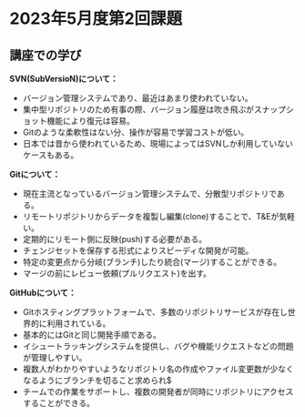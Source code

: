 # 2023年5月度第2回課題
## 講座での学び

**SVN(SubVersioN)について：**
- バージョン管理システムであり、最近はあまり使われていない。
- 集中型リポジトリのため有事の際、バージョン履歴は吹き飛ぶがスナップショット機能により復元は容易。
- Gitのような柔軟性はない分、操作が容易で学習コストが低い。
- 日本では昔から使われているため、現場によってはSVNしか利用していないケースもある。

**Gitについて：**
- 現在主流となっているバージョン管理システムで、分散型リポジトリである。
- リモートリポジトリからデータを複製し編集(clone)することで、T&Eが気軽い。
- 定期的にリモート側に反映(push)する必要がある。
- チェンジセットを保存する形式によりスピーディな開発が可能。
- 特定の変更点から分岐(ブランチ)したり統合(マージ)することができる。
- マージの前にレビュー依頼(プルリクエスト)を出す。

**GitHubについて：**
- Gitホスティングプラットフォームで、多数のリポジトリサービスが存在し世界的に利用されている。
- 基本的にはGitと同じ開発手順である。
- イシュートラッキングシステムを提供し、バグや機能リクエストなどの問題が管理しやすい。
- 複数人がわかりやすいようなリポジトリ名の作成やファイル変更数が少なくなるようにブランチを切ること求められ$
- チームでの作業をサポートし、複数の開発者が同時にリポジトリにアクセスすることができる。

